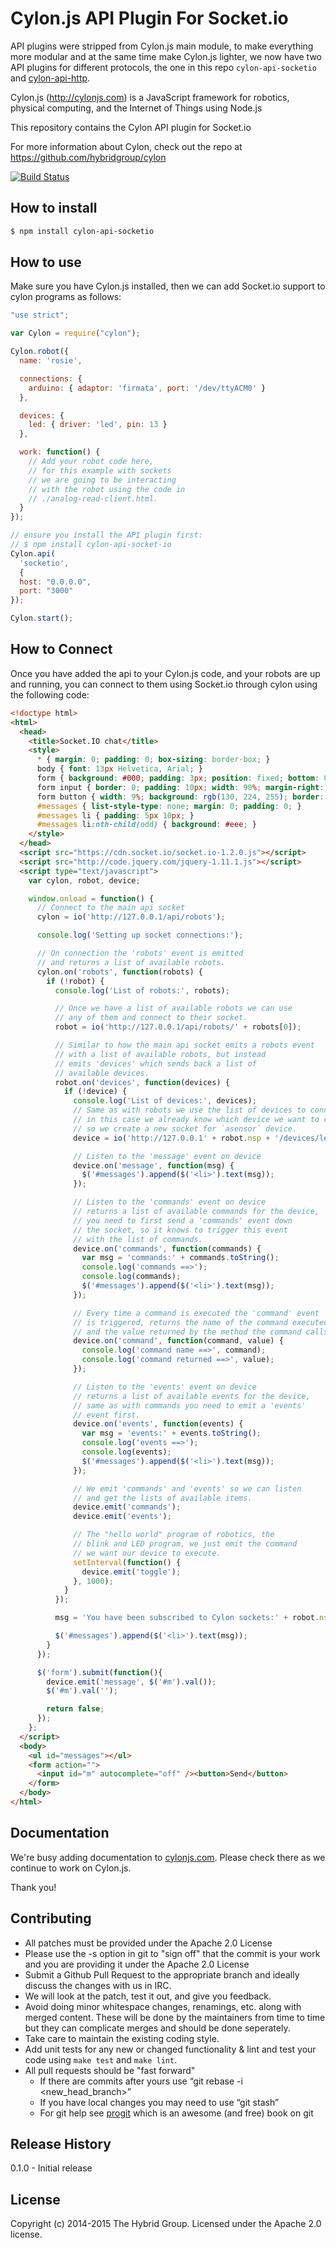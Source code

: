 # Cylon.js API Plugin For Socket.io

API plugins were stripped from Cylon.js main module, to make everything more modular
and at the same time make Cylon.js lighter, we now have two API plugins
for different protocols, the one in this repo `cylon-api-socketio` and
[cylon-api-http](http://github.com/hybridgroup/cylon-api-http).

Cylon.js (http://cylonjs.com) is a JavaScript framework for robotics, physical computing, and the Internet of Things using Node.js

This repository contains the Cylon API plugin for Socket.io

For more information about Cylon, check out the repo at
https://github.com/hybridgroup/cylon

[![Build Status](https://travis-ci.org/hybridgroup/cylon-api-socketio.svg)](https://travis-ci.org/hybridgroup/cylon-api-socketio)

## How to install

```bash
$ npm install cylon-api-socketio
```

## How to use

Make sure you have Cylon.js installed, then we can add Socket.io support to cylon
programs as follows:

```javascript
"use strict";

var Cylon = require("cylon");

Cylon.robot({
  name: 'rosie',

  connections: {
    arduino: { adaptor: 'firmata', port: '/dev/ttyACM0' }
  },

  devices: {
    led: { driver: 'led', pin: 13 }
  },

  work: function() {
    // Add your robot code here,
    // for this example with sockets
    // we are going to be interacting
    // with the robot using the code in
    // ./analog-read-client.html.
  }
});

// ensure you install the API plugin first:
// $ npm install cylon-api-socket-io
Cylon.api(
  'socketio',
  {
  host: "0.0.0.0",
  port: "3000"
});

Cylon.start();
```

## How to Connect

Once you have added the api to your Cylon.js code, and your robots are up and running, you can connect
to them using Socket.io through cylon using the following code:

```html
<!doctype html>
<html>
  <head>
    <title>Socket.IO chat</title>
    <style>
      * { margin: 0; padding: 0; box-sizing: border-box; }
      body { font: 13px Helvetica, Arial; }
      form { background: #000; padding: 3px; position: fixed; bottom: 0; width: 100%; }
      form input { border: 0; padding: 10px; width: 90%; margin-right: .5%; }
      form button { width: 9%; background: rgb(130, 224, 255); border: none; padding: 10px; }
      #messages { list-style-type: none; margin: 0; padding: 0; }
      #messages li { padding: 5px 10px; }
      #messages li:nth-child(odd) { background: #eee; }
    </style>
  </head>
  <script src="https://cdn.socket.io/socket.io-1.2.0.js"></script>
  <script src="http://code.jquery.com/jquery-1.11.1.js"></script>
  <script type="text/javascript">
    var cylon, robot, device;

    window.onload = function() {
      // Connect to the main api socket
      cylon = io('http://127.0.0.1/api/robots');

      console.log('Setting up socket connections:');

      // On connection the 'robots' event is emitted
      // and returns a list of available robots.
      cylon.on('robots', function(robots) {
        if (!robot) {
          console.log('List of robots:', robots);

          // Once we have a list of available robots we can use
          // any of them and connect to their socket.
          robot = io('http://127.0.0.1/api/robots/' + robots[0]);

          // Similar to how the main api socket emits a robots event
          // with a list of available robots, but instead
          // emits 'devices' which sends back a list of
          // available devices.
          robot.on('devices', function(devices) {
            if (!device) {
              console.log('List of devices:', devices);
              // Same as with robots we use the list of devices to connect to them
              // in this case we already know which device we want to connect to,
              // so we create a new socket for `asensor` device.
              device = io('http://127.0.0.1' + robot.nsp + '/devices/led');

              // Listen to the 'message' event on device
              device.on('message', function(msg) {
                $('#messages').append($('<li>').text(msg));
              });

              // Listen to the 'commands' event on device
              // returns a list of available commands for the device,
              // you need to first send a 'commands' event down
              // the socket, so it knows to trigger this event
              // with the list of commands.
              device.on('commands', function(commands) {
                var msg = 'commands:' + commands.toString();
                console.log('commands ==>');
                console.log(commands);
                $('#messages').append($('<li>').text(msg));
              });

              // Every time a command is executed the 'command' event
              // is triggered, returns the name of the command executed
              // and the value returned by the method the command calls.
              device.on('command', function(command, value) {
                console.log('command name ==>', command);
                console.log('command returned ==>', value);
              });

              // Listen to the 'events' event on device
              // returns a list of available events for the device,
              // same as with commands you need to emit a 'events'
              // event first.
              device.on('events', function(events) {
                var msg = 'events:' + events.toString();
                console.log('events ==>');
                console.log(events);
                $('#messages').append($('<li>').text(msg));
              });

              // We emit 'commands' and 'events' so we can listen
              // and get the lists of available items.
              device.emit('commands');
              device.emit('events');

              // The "hello world" program of robotics, the
              // blink and LED program, we just emit the command
              // we want our device to execute.
              setInterval(function() {
                device.emit('toggle');
              }, 1000);
            }
          });

          msg = 'You have been subscribed to Cylon sockets:' + robot.nsp;

          $('#messages').append($('<li>').text(msg));
        }
      });

      $('form').submit(function(){
        device.emit('message', $('#m').val());
        $('#m').val('');

        return false;
      });
    };
  </script>
  <body>
    <ul id="messages"></ul>
    <form action="">
      <input id="m" autocomplete="off" /><button>Send</button>
    </form>
  </body>
</html>
```

## Documentation

We're busy adding documentation to [cylonjs.com](http://cylonjs.com). Please check there as we continue to work on Cylon.js.

Thank you!

## Contributing

* All patches must be provided under the Apache 2.0 License
* Please use the -s option in git to "sign off" that the commit is your work and you are providing it under the Apache 2.0 License
* Submit a Github Pull Request to the appropriate branch and ideally discuss the changes with us in IRC.
* We will look at the patch, test it out, and give you feedback.
* Avoid doing minor whitespace changes, renamings, etc. along with merged content. These will be done by the maintainers from time to time but they can complicate merges and should be done seperately.
* Take care to maintain the existing coding style.
* Add unit tests for any new or changed functionality & lint and test your code using `make test` and `make lint`.
* All pull requests should be "fast forward"
  * If there are commits after yours use “git rebase -i <new_head_branch>”
  * If you have local changes you may need to use “git stash”
  * For git help see [progit](http://git-scm.com/book) which is an awesome (and free) book on git

## Release History

0.1.0 - Initial release

## License

Copyright (c) 2014-2015 The Hybrid Group. Licensed under the Apache 2.0 license.
